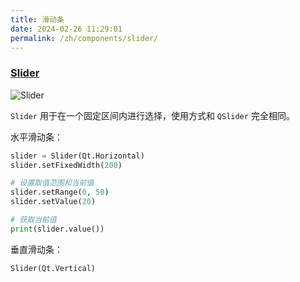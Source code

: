 ```yaml
---
title: 滑动条
date: 2024-02-26 11:29:01
permalink: /zh/components/slider/
---
```


### [Slider](https://pyqt-fluent-widgets.readthedocs.io/zh-cn/latest/autoapi/qfluentwidgets/components/widgets/slider/index.html#qfluentwidgets.components.widgets.slider.Slider)

![Slider](/img/components/slider/Slider.png)

`Slider` 用于在一个固定区间内进行选择，使用方式和 `QSlider` 完全相同。

水平滑动条：
```python
slider = Slider(Qt.Horizontal)
slider.setFixedWidth(200)

# 设置取值范围和当前值
slider.setRange(0, 50)
slider.setValue(20)

# 获取当前值
print(slider.value())
```

垂直滑动条：
```python
Slider(Qt.Vertical)
```


